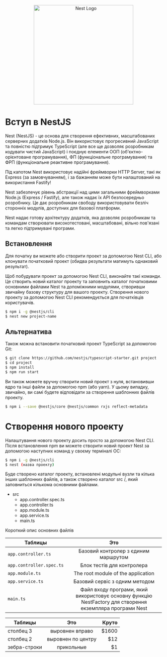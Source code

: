 <p align="center">
  <a href="http://nestjs.com/" target="blank"><img src="https://nestjs.com/img/logo_text.svg" width="320" alt="Nest Logo" /></a>
</p>

[circleci-image]: https://img.shields.io/circleci/build/github/nestjs/nest/master?token=abc123def456
[circleci-url]: https://circleci.com/gh/nestjs/nest


# Вступ в NestJS

Nest (NestJS) - це основа для створення ефективних, масштабованих серверних додатків Node.js. Він використовує прогресивний JavaScript та повністю підтримує TypeScript (але все ще дозволяє розробникам кодувати чистий JavaScript) і поєднує елементи ООП (об'єктно-орієнтоване програмування), ФП (функціональне програмування) та ФРП (функціональне реактивне програмування).

Під капотом Nest використовує надійні фреймворки HTTP Server, такі як Express (за замовчуванням), і за бажанням може бути налаштований на використання Fastify!

Nest забезпечує рівень абстракції над цими загальними фреймворками Node.js (Express / Fastify), але також надає їх API безпосередньо розробнику. Це дає розробникам свободу використовувати безліч сторонніх модулів, доступних для базової платформи.

Nest надає готову архітектуру додатків, яка дозволяє розробникам та командам створювати високотестовані, масштабовані, вільно пов'язані та легко підтримувані програми.

## Встановлення

Для початку ви можете або створити проект за допомогою Nest CLI, або клонувати початковий проект (обидва результати матимуть однаковий результат).

Щоб побудувати проект за допомогою Nest CLI, виконайте такі команди. Це створить новий каталог проекту та заповнить каталог початковими основними файлами Nest та допоміжними модулями, створивши звичайну базову структуру для вашого проекту. Створення нового проекту за допомогою Nest CLI рекомендується для початківців користувачів.

```bash
$ npm i -g @nestjs/cli
$ nest new project-name
```

## Альтернатива

Також можна встановити початковий проект TypeScript за допомогою Git:

```bash
$ git clone https://github.com/nestjs/typescript-starter.git project
$ cd project
$ npm install
$ npm run start
```

Ви також можете вручну створити новий проект з нуля, встановивши ядро та інші файли за допомогою npm (або yarn). У цьому випадку, звичайно, ви самі будете відповідати за створення шаблонних файлів проекту.

```bash 
$ npm i --save @nestjs/core @nestjs/common rxjs reflect-metadata
```

# Створення нового проекту

Налаштування нового проекту досить просто за допомогою Nest CLI. Після встановлення npm ви можете створити новий проект Nest за допомогою наступних команд у своєму терміналі ОС:
```bash
$ npm i -g @nestjs/cli
$ nest (назва проекту)
```

Буде створено каталог проекту, встановлені модульні вузли та кілька інших шаблонних файлів, а також створено каталог src /, який заповниться кількома основними файлами.

+ src
  + app.controller.spec.ts
  + app.controller.ts
  + app.module.ts
  + app.service.ts
  + main.ts

Короткий опис основних файлів

| Таблицы                  | Это                                                                                                       |
| ------------------------ |:---------------------------------------------------------------------------------------------------------:|
| `app.controller.ts`      | Базовий контролер з єдиним маршрутом                                                                      |
| `app.controller.spec.ts` | Блок тестів для контролера                                                                                |
| `app.module.ts`          | The root module of the application                                                                        |
| `app.service.ts`         | Базовий сервіс з одним методом                                                                            |
| `main.ts`                | Файл входу програми, який використовує основну функцію NestFactory для створення екземпляра програми Nest |

| Таблицы       | Это                | Круто |
| ------------- |:------------------:| -----:|
| столбец 3     | выровнен вправо    | $1600 |
| столбец 2     | выровнен по центру |   $12 |
| зебра-строки  | прикольные         |    $1 |
